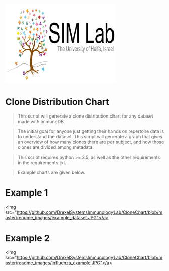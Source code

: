 <img src="https://github.com/DrexelSystemsImmunologyLab/CloneChart/blob/master/readme_images/simlablogo.JPG" title="SIM Lab" alt="SIM Lab" width="350" height="250"></a>

# Clone Distribution Chart

> This script will generate a clone distribution chart for any dataset made with ImmuneDB.

> The initial goal for anyone just getting their hands on repertoire data is to understand the dataset. This script will generate a graph that gives an overview of how many clones there are per subject, and how those clones are divided among metadata.

> This script requires python >= 3.5, as well as the other requirements in the requirements.txt.

> Example charts are given below.

# Example 1

<img src="https://github.com/DrexelSystemsImmunologyLab/CloneChart/blob/master/readme_images/example_dataset.JPG"</a>

# Example 2

<img src="https://github.com/DrexelSystemsImmunologyLab/CloneChart/blob/master/readme_images/influenza_example.JPG"</a>
